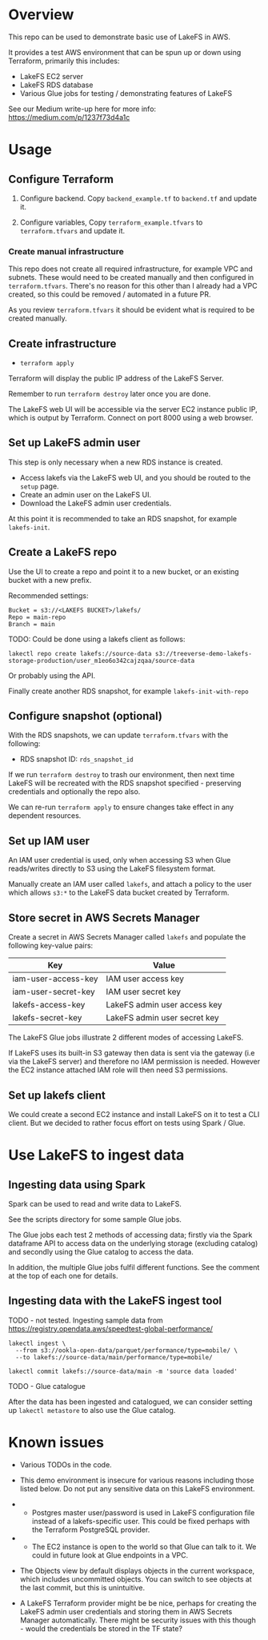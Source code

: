 # Overview

This repo can be used to demonstrate basic use of LakeFS in AWS. 

It provides a test AWS environment that can be spun up or down using Terraform, primarily this includes:
+ LakeFS EC2 server
+ LakeFS RDS database
+ Various Glue jobs for testing / demonstrating features of LakeFS

See our Medium write-up here for more info:
https://medium.com/p/1237f73d4a1c


# Usage
## Configure Terraform

1. Configure backend.
Copy `backend_example.tf` to `backend.tf` and update it.

2. Configure variables,
Copy `terraform_example.tfvars` to `terraform.tfvars` and update it.

### Create manual infrastructure
This repo does not create all required infrastructure, for example VPC and subnets. These would need to be created manually and then configured in `terraform.tfvars`. There's no reason for this other than I already had a VPC created, so this could be removed / automated in a future PR.

As you review `terraform.tfvars` it should be evident what is required to be created manually.

## Create infrastructure

- `terraform apply`

Terraform will display the public IP address of the LakeFS Server.

Remember to run `terraform destroy` later once you are done.

The LakeFS web UI will be accessible via the server EC2 instance public IP, which is output by Terraform. Connect on port 8000 using a web browser.

## Set up LakeFS admin user

This step is only necessary when a new RDS instance is created.
- Access lakefs via the LakeFS web UI, and you should be routed to the `setup` page.
- Create an admin user on the LakeFS UI.
- Download the LakeFS admin user credentials.

At this point it is recommended to take an RDS snapshot, for example `lakefs-init`. 

## Create a LakeFS repo

Use the UI to create a repo and point it to a new bucket, or an existing bucket with a new prefix.

Recommended settings:
```
Bucket = s3://<LAKEFS BUCKET>/lakefs/
Repo = main-repo
Branch = main
```

TODO:
Could be done using a lakefs client as follows:

```
lakectl repo create lakefs://source-data s3://treeverse-demo-lakefs-storage-production/user_m1eo6o342cajzqaa/source-data
```
Or probably using the API.

Finally create another RDS snapshot, for example `lakefs-init-with-repo`

## Configure snapshot (optional)

With the RDS snapshots, we can update `terraform.tfvars` with the following: 
- RDS snapshot ID: `rds_snapshot_id`

If we run `terraform destroy` to trash our environment, then next time LakeFS will be recreated with the RDS snapshot specified - preserving credentials and optionally the repo also. 

We can re-run `terraform apply` to ensure changes take effect in any dependent resources.

## Set up IAM user

An IAM user credential is used, only when accessing S3 when Glue reads/writes directly to S3 using the LakeFS filesystem format. 

Manually create an IAM user called `lakefs`, and attach a policy to the user which allows `s3:*` to the LakeFS data bucket created by Terraform.

## Store secret in AWS Secrets Manager

Create a secret in AWS Secrets Manager called `lakefs` and populate the following key-value pairs:

| Key | Value |
| -- | -- |
| iam-user-access-key| IAM user access key |
| iam-user-secret-key | IAM user secret key |
| lakefs-access-key | LakeFS admin user access key |
| lakefs-secret-key | LakeFS admin user secret key |

The LakeFS Glue jobs illustrate 2 different modes of accessing LakeFS.

If LakeFS uses its built-in S3 gateway then data is sent via the gateway (i.e via the LakeFS server) and therefore no IAM permission is needed. However the EC2 instance attached IAM role will then need S3 permissions.

## Set up lakefs client

We could create a second EC2 instance and install LakeFS on it to test a CLI client. But we decided to rather focus effort on tests using Spark / Glue.

# Use LakeFS to ingest data

## Ingesting data using Spark

Spark can be used to read and write data to LakeFS.

See the scripts directory for some sample Glue jobs.

The Glue jobs each test 2 methods of accessing data; firstly via the Spark dataframe API to access data on the underlying storage (excluding catalog) and secondly using the Glue catalog to access the data.

In addition, the multiple Glue jobs fulfil different functions.
See the comment at the top of each one for details.

## Ingesting data with the LakeFS ingest tool

TODO - not tested.
Ingesting sample data from https://registry.opendata.aws/speedtest-global-performance/
```
lakectl ingest \
  --from s3://ookla-open-data/parquet/performance/type=mobile/ \
  --to lakefs://source-data/main/performance/type=mobile/

lakectl commit lakefs://source-data/main -m 'source data loaded'
```

TODO - Glue catalogue

After the data has been ingested and catalogued, we can consider setting up `lakectl metastore` to also use the Glue catalog.

# Known issues

- Various TODOs in the code.
- This demo environment is insecure for various reasons including those listed below. Do not put any sensitive data on this LakeFS environment.
- - Postgres master user/password is used in LakeFS configuration file instead of a lakefs-specific user. This could be fixed perhaps with the Terraform PostgreSQL provider.
- - The EC2 instance is open to the world so that Glue can talk to it. We could in future look at Glue endpoints in a VPC.

- The Objects view by default displays objects in the current workspace, which includes uncommitted objects. You can switch to see objects at the last commit, but this is unintuitive.

- A LakeFS Terraform provider might be be nice, perhaps for creating the LakeFS admin user credentials and storing them in AWS Secrets Manager automatically. There might be security issues with this though - would the credentials be stored in the TF state?
